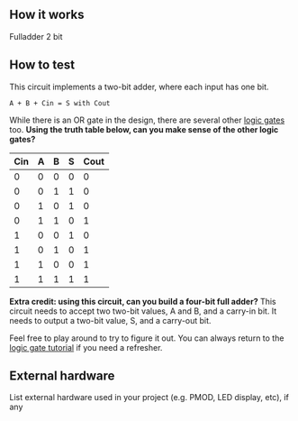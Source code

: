 <!---

This file is used to generate your project datasheet. Please fill in the information below and delete any unused
sections.

You can also include images in this folder and reference them in the markdown. Each image must be less than
512 kb in size, and the combined size of all images must be less than 1 MB.
-->

## How it works

Fulladder 2 bit

## How to test

This circuit implements a two-bit adder, where each input has one bit.

`A + B + Cin = S with Cout`

While there is an OR gate in the design, there are several other [logic gates](/digital_design/logic_gates) too. **Using the truth table below, can you make sense of the other logic gates?**

| Cin     | A       | B      | S      | Cout   |
|---------|---------|--------|--------|--------|
| 0       | 0       | 0      | 0      | 0      |
| 0       | 0       | 1      | 1      | 0      |
| 0       | 1       | 0      | 1      | 0      |
| 0       | 1       | 1      | 0      | 1      |
| 1       | 0       | 0      | 1      | 0      |
| 1       | 0       | 1      | 0      | 1      |
| 1       | 1       | 0      | 0      | 1      |
| 1       | 1       | 1      | 1      | 1      |

**Extra credit: using this circuit, can you build a four-bit full adder?** This circuit needs to accept two two-bit values, A and B, and a carry-in bit. It needs to output a two-bit value, S, and a carry-out bit.

Feel free to play around to try to figure it out. You can always return to the [logic gate tutorial](/digital_design/logic_gates) if you need a refresher. 


## External hardware

List external hardware used in your project (e.g. PMOD, LED display, etc), if any
